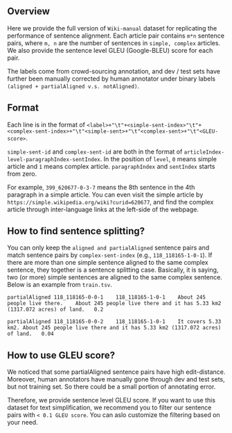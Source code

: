 ## Overview
Here we provide the full version of `Wiki-manual` dataset for replicating the performance of sentence alignment. Each article pair contains `m*n` sentence pairs, where `m, n` are the number of sentences in `simple, complex` articles. We also provide the sentence level GLEU (Google-BLEU) score for each pair. 


The labels come from crowd-sourcing annotation, and dev / test sets have further been manually corrected by human annotator under binary labels `(aligned + partialAligned v.s. notAligned)`.

## Format
Each line is in the format of `<label>+"\t"+<simple-sent-index>"\t"+<complex-sent-index>+"\t"<simple-sent>+"\t"<complex-sent>+"\t"<GLEU-score>`.

`simple-sent-id` and `complex-sent-id` are both in the format of `articleIndex-level-paragraphIndex-sentIndex`. In the position of `level`, `0` means simple article and `1` means complex article. `paragraphIndex` and `sentIndex` starts from zero.

For example, `399_620677-0-3-7` means the 8th sentence in the 4th paragraph in a simple article. You can even visit the simple article by `https://simple.wikipedia.org/wiki?curid=620677`, and find the complex article through inter-language links at the left-side of the webpage. 

## How to find sentence splitting?

You can only keep the `aligned and partialAligned` sentence pairs and match sentence pairs by `complex-sent-index` (e.g., `118_118165-1-0-1`). If there are more than one simple sentence aligned to the same complex sentence, they together is a sentence splitting case. Basically, it is saying, two (or more) simple sentences are aligned to the same complex sentence. Below is an example from `train.tsv`.

`partialAligned	118_118165-0-0-1	118_118165-1-0-1	About 245 people live there.	About 245 people live there and it has 5.33 km2 (1317.072 acres) of land.	0.2`


`partialAligned	118_118165-0-0-2	118_118165-1-0-1	It covers 5.33 km2.	About 245 people live there and it has 5.33 km2 (1317.072 acres) of land.	0.04`


## How to use GLEU score?

We noticed that some partialAligned sentence pairs have high edit-distance. Moreover, human annotators have manually gone through dev and test sets, but not training set. So there could be a small portion of annotating error. 

Therefore, we provide sentence level GLEU score. If you want to use this dataset for text simplification, we recommend you to filter our sentence pairs with  `< 0.1 GLEU score`. You can aslo customize the filtering based on your need. 

